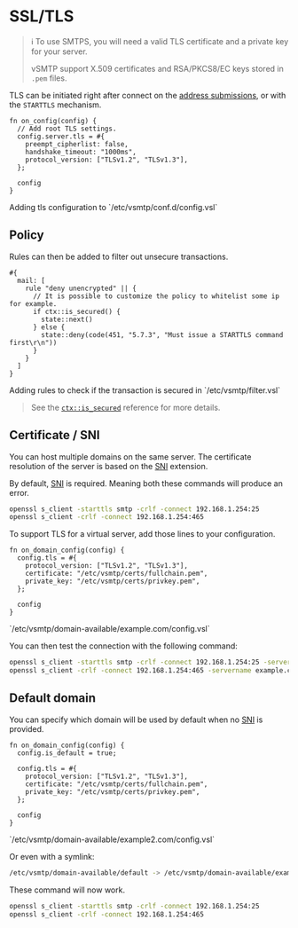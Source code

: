 # SSL/TLS

> ℹ️ To use SMTPS, you will need a valid TLS certificate and a private key for your server.
>
> vSMTP support X.509 certificates and RSA/PKCS8/EC keys stored in `.pem` files.

TLS can be initiated right after connect on the [address submissions],
or with the `STARTTLS` mechanism.

```rust,ignore
fn on_config(config) {
  // Add root TLS settings.
  config.server.tls = #{
    preempt_cipherlist: false,
    handshake_timeout: "1000ms",
    protocol_version: ["TLSv1.2", "TLSv1.3"],
  };

  config
}
```

<p class="ann"> Adding tls configuration to `/etc/vsmtp/conf.d/config.vsl` </p>

## Policy

Rules can then be added to filter out unsecure transactions.

```
#{
  mail: [
    rule "deny unencrypted" || {
      // It is possible to customize the policy to whitelist some ip for example.
      if ctx::is_secured() {
        state::next()
      } else {
        state::deny(code(451, "5.7.3", "Must issue a STARTTLS command first\r\n"))
      }
    }
  ]
}
```

<p class="ann"> Adding rules to check if the transaction is secured in `/etc/vsmtp/filter.vsl` </p>

> See the [`ctx::is_secured`][is_secured_fn_ref] reference for more details.

## Certificate / SNI

You can host multiple domains on the same server. The certificate resolution of the server is based
on the [SNI] extension.

By default, [SNI] is required. Meaning both these commands will produce an error.

```sh
openssl s_client -starttls smtp -crlf -connect 192.168.1.254:25
openssl s_client -crlf -connect 192.168.1.254:465
```

To support TLS for a virtual server, add those lines to your configuration.

```rust,ignore
fn on_domain_config(config) {
  config.tls = #{
    protocol_version: ["TLSv1.2", "TLSv1.3"],
    certificate: "/etc/vsmtp/certs/fullchain.pem",
    private_key: "/etc/vsmtp/certs/privkey.pem",
  };

  config
}
```

<p class="ann"> `/etc/vsmtp/domain-available/example.com/config.vsl` </p>

You can then test the connection with the following command:

```sh
openssl s_client -starttls smtp -crlf -connect 192.168.1.254:25 -servername example.com
openssl s_client -crlf -connect 192.168.1.254:465 -servername example.com
```

## Default domain

You can specify which domain will be used by default when no [SNI] is provided.

```rust,ignore
fn on_domain_config(config) {
  config.is_default = true;

  config.tls = #{
    protocol_version: ["TLSv1.2", "TLSv1.3"],
    certificate: "/etc/vsmtp/certs/fullchain.pem",
    private_key: "/etc/vsmtp/certs/privkey.pem",
  };

  config
}
```

<p class="ann"> `/etc/vsmtp/domain-available/example2.com/config.vsl` </p>

Or even with a symlink:

```sh
/etc/vsmtp/domain-available/default -> /etc/vsmtp/domain-available/example2.com
```

These command will now work.

```sh
openssl s_client -starttls smtp -crlf -connect 192.168.1.254:25
openssl s_client -crlf -connect 192.168.1.254:465
```

[address submissions]: ../../ref/vSL/api/var::cfg.md
[is_secured_fn_ref]: ../../ref/vSL/api/fn::global::ctx.md
[SNI]: https://en.wikipedia.org/wiki/Server_Name_Indication
